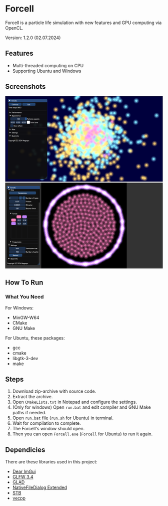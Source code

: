 # Forcell
Forcell is a particle life simulation with new features and GPU computing via OpenCL.

Version: 1.2.0 (02.07.2024)

## Features
+ Multi-threaded computing on CPU
+ Supporting Ubuntu and Windows

## Screenshots
<img src="images/screen1.png" width="600">
<img src="images/screen2.png" width="600">

## How To Run
### What You Need
For Windows:
+ MinGW-W64
+ CMake
+ GNU Make

For Ubuntu, these packages:
+ gcc
+ cmake
+ libgtk-3-dev
+ make

## Steps
1. Download zip-archive with source code.
2. Extract the archive.
3. Open `CMakeLists.txt` in Notepad and configure the settings.
4. (Only for windows) Open `run.bat` and edit compiler and GNU Make paths if needed.
5. Open `run.bat` file (`run.sh` for Ubuntu) in terminal.
6. Wait for compilation to complete.
7. The Forcell's window should open.
8. Then you can open `Forcell.exe` (`Forcell` for Ubuntu) to run it again.

## Dependicies
There are these libraries used in this project:
+ [Dear ImGui](https://github.com/ocornut/imgui)
+ [GLFW 3.4](https://github.com/glfw/glfw)
+ [GLAD](https://github.com/dav1dde/glad-web)
+ [NativeFileDialog Extended](https://github.com/btzy/nativefiledialog-extended)
+ [STB](https://github.com/nothings/stb)
+ [vecpp](https://github.com/Megospc/vecpp)